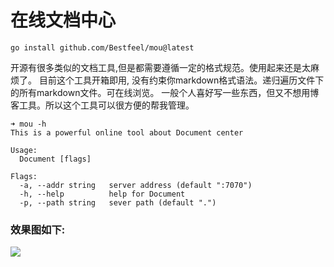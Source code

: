 在线文档中心
=======================

```
go install github.com/Bestfeel/mou@latest
```

开源有很多类似的文档工具,但是都需要遵循一定的格式规范。使用起来还是太麻烦了。
目前这个工具开箱即用, 没有约束你markdown格式语法。递归遍历文件下的所有markdown文件。可在线浏览。
一般个人喜好写一些东西，但又不想用博客工具。所以这个工具可以很方便的帮我管理。

```
➜ mou -h
This is a powerful online tool about Document center

Usage:
  Document [flags]

Flags:
  -a, --addr string   server address (default ":7070")
  -h, --help          help for Document
  -p, --path string   sever path (default ".")

```


### 效果图如下:

![](https://p.ipic.vip/w4iyug.png)




